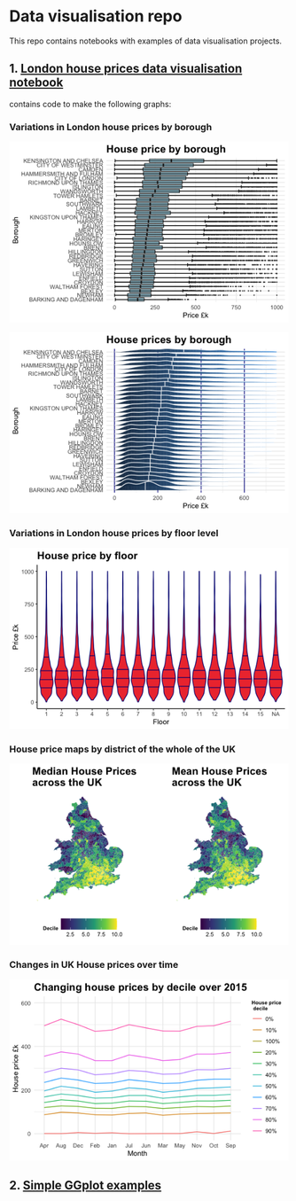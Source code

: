 # Data visualisation repo

This repo contains notebooks with examples of data visualisation projects.

## 1. [London house prices data visualisation notebook](https://github.com/c-maine/data_visualisation/blob/master/London_house_prices_vF.Rmd) 
contains code to make the following graphs:

### Variations in London house prices by borough

![alt text](https://github.com/c-maine/data_visualisation/blob/master/images/Rplot_1.png)

![alt text](https://github.com/c-maine/data_visualisation/blob/master/images/Rplot_2.png)

### Variations in London house prices by floor level

![alt text](https://github.com/c-maine/data_visualisation/blob/master/images/Rplot_3.png)

### House price maps by district of the whole of the UK

![alt text](https://github.com/c-maine/data_visualisation/blob/master/images/Rplot_4.png)

### Changes in UK House prices over time

![alt text](https://github.com/c-maine/data_visualisation/blob/master/images/Rplot_5.png)

## 2. [Simple GGplot examples](https://github.com/c-maine/data_visualisation/blob/master/ggplot_simple_examples.ipynb) 
